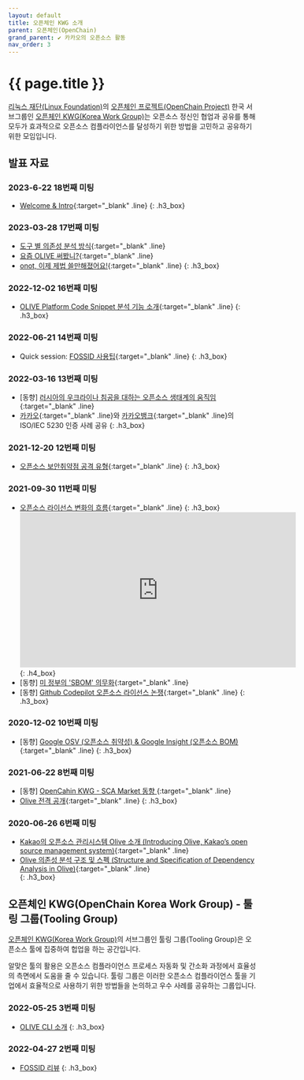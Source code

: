 ```yaml
---
layout: default
title: 오픈체인 KWG 소개
parent: 오픈체인(OpenChain)
grand_parent: ✔︎ 카카오의 오픈소스 활동
nav_order: 3
---
```

# {{ page.title }}

<div class="summary">
<a href="https://www.linuxfoundation.org/" target="_blank" class="line">리눅스 재단(Linux Foundation)</a>의 
<a href="https://www.openchainproject.org/" target="_blank" class="line">오픈체인 프로젝트(OpenChain Project)</a> 
한국 서브그룹인 <a href="https://openchain-project.github.io/OpenChain-KWG/" target="_blank" class="line">오픈체인 KWG(Korea Work Group)</a>는 
오픈소스 정신인 협업과 공유를 통해 모두가 효과적으로 오픈소스 컴플라이언스를 달성하기 위한 방법을 고민하고 공유하기 위한 모임입니다.<br>
</div>

## 발표 자료
### 2023-6-22 18번째 미팅
- [Welcome & Intro](https://openchain-project.github.io/OpenChain-KWG/meeting/18th/){:target="_blank" .line}
{: .h3_box}

### 2023-03-28 17번째 미팅
- [도구 별 의존성 분석 방식](https://openchain-project.github.io/OpenChain-KWG/meeting/17th/%EB%8F%84%EA%B5%AC%EB%B3%84_%EC%9D%98%EC%A1%B4%EC%84%B1_%EB%B6%84%EC%84%9D_%EB%B0%A9%EC%8B%9D.pdf){:target="_blank" .line}
- [요즘 OLIVE 써봤니?](https://openchain-project.github.io/OpenChain-KWG/meeting/17th/Openchain_KWG_17th_OLIVE.pdf){:target="_blank" .line}
- [onot, 이제 제법 쓸만해졌어요!](https://openchain-project.github.io/OpenChain-KWG/meeting/17th/openchain_kwg_17th_onot.pdf){:target="_blank" .line}
{: .h3_box}

### 2022-12-02 16번째 미팅
- [OLIVE Platform Code Snippet 분석 기능 소개](https://openchain-project.github.io/OpenChain-KWG/meeting/16th/OLIVE_Code_Snippet_feature.pdf){:target="_blank" .line}
{: .h3_box}

### 2022-06-21 14번째 미팅
- Quick session: [FOSSID 사용팁](https://openchain-project.github.io/OpenChain-KWG/meeting/14th/Fossid%20Ignore%20rule.pdf){:target="_blank" .line}
{: .h3_box}

### 2022-03-16 13번째 미팅
- [동향] [러시아의 우크라이나 침공을 대하는 오픈소스 생태계의 움직임](https://openchain-project.github.io/OpenChain-KWG/meeting/13th/StandWithUkraine-OpenSource-2022-03-16.pdf){:target="_blank" .line}
- [카카오](https://openchain-project.github.io/OpenChain-KWG/meeting/13th/%EC%B9%B4%EC%B9%B4%EC%98%A4_ISO_IEC_5230_%EC%9D%B8%EC%A6%9D%EC%82%AC%EB%A1%80.pdf){:target="_blank" .line}와 [카카오뱅크](https://openchain-project.github.io/OpenChain-KWG/meeting/13th/%EC%B9%B4%EC%B9%B4%EC%98%A4%EB%B1%85%ED%81%AC_ISO_IEC_5230_%EC%9D%B8%EC%A6%9D%EC%82%AC%EB%A1%80.pdf){:target="_blank" .line}의 ISO/IEC 5230 인증 사례 공유
{: .h3_box}

### 2021-12-20 12번째 미팅
- [오픈소스 보안취약점 공격 유형](https://openchain-project.github.io/OpenChain-KWG/meeting/12th/OpenSourceVulnerability_20211220.pdf){:target="_blank" .line}
{: .h3_box}

### 2021-09-30 11번째 미팅
- [오픈소스 라이선스 변화의 흐름](https://openchain-project.github.io/OpenChain-KWG/meeting/11th/20210930_opensource_license_flow_kakao.pdf){:target="_blank" .line}
{: .h3_box}
  <iframe width="560" height="315" src="https://www.youtube.com/embed/d79GpONCR9c" title="YouTube video player" frameborder="0" allow="accelerometer; autoplay; clipboard-write; encrypted-media; gyroscope; picture-in-picture; web-share" allowfullscreen></iframe>
  {: .h4_box}
- [동향] [미 정부의 'SBOM' 의무화](https://openchain-project.github.io/OpenChain-KWG/meeting/11th/20210930_opensource_trend_kakao.pdf){:target="_blank" .line}
- [동향] [Github Codepilot 오픈소스 라이선스 논쟁](https://openchain-project.github.io/OpenChain-KWG/meeting/11th/20210930_opensource_trend_kakao.pdf){:target="_blank" .line}
{: .h3_box}

### 2020-12-02 10번째 미팅
- [동향] [Google OSV (오픈소스 취약성) & Google Insight (오픈소스 BOM)](https://openchain-project.github.io/OpenChain-KWG/meeting/10th/Google_OSV_and_Insight_%ED%99%A9%EB%AF%BC%ED%98%B8.pdf){:target="_blank" .line}
{: .h3_box}

### 2021-06-22 8번째 미팅
- [동향] [OpenCahin KWG - SCA Market 동향 ](https://openchain-project.github.io/OpenChain-KWG/meeting/8th/SCA%20Market%20Wave%202020.pdf){:target="_blank" .line}<br>
- [Olive 전격 공개](https://www.youtube.com/embed/whonTsWWtMs){:target="_blank" .line}
{: .h3_box}

### 2020-06-26 6번째 미팅
- [Kakao의 오픈소스 관리시스템 Olive 소개 (Introducing Olive, Kakao’s open source management system)](https://openchain-project.github.io/OpenChain-KWG/meeting/6th/openchain-kakao_20200616.pdf){:target="_blank" .line}<br> 
- [Olive 의존성 분석 구조 및 스펙 (Structure and Specification of Dependency Analysis in Olive)](https://openchain-project.github.io/OpenChain-KWG/meeting/6th/openchain-kakao_20200616.pdf?#page=18){:target="_blank" .line}<br>
{: .h3_box}







## 오픈체인 KWG(OpenChain Korea Work Group) - 툴링 그룹(Tooling Group)
<a href="https://openchain-project.github.io/OpenChain-KWG/" target="_blank" class="line">오픈체인 KWG(Korea Work Group)</a>의 서브그룹인 툴링 그룹(Tooling Group)은 오픈소스 툴에 집중하여 헙업을 하는 공간입니다.  

알맞은 툴의 활용은 오픈소스 컴플라이언스 프로세스 자동화 및 간소화 과정에서 효율성의 측면에서 도움을 줄 수 있습니다. 툴링 그룹은 이러한 오픈소스 컴플라이언스 툴을 기업에서 효율적으로 사용하기 위한 방법들을 논의하고 우수 사례를 공유하는 그룹입니다.

### 2022-05-25 3번째 미팅
- <a href="https://openchain-project.github.io/OpenChain-KWG/subgroup/tooling/3rd-meeting/Session2_Kakao.pdf" target="_blank" class="line">OLIVE CLI 소개</a>
{: .h3_box}

### 2022-04-27 2번째 미팅
- <a href="https://openchain-project.github.io/OpenChain-KWG/subgroup/tooling/2nd-meeting/Session1_kakao.pdf" target="_blank" class="line">FOSSID 리뷰</a>
{: .h3_box}


